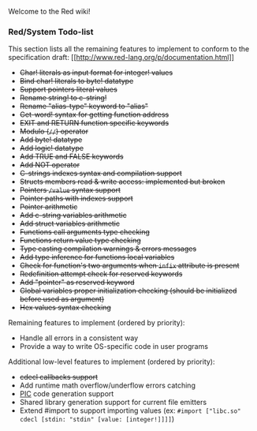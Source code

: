 Welcome to the Red wiki!

### Red/System Todo-list

This section lists all the remaining features to implement to conform to
the specification draft: [[http://www.red-lang.org/p/documentation.html]]


* <strike>Char! literals as input format for integer! values</strike>
* <strike>Bind char! literals to byte! datatype</strike>
* <strike>Support pointers literal values</strike>
* <strike>Rename string! to c-string!</strike>
* <strike>Rename "alias-type" keyword to "alias"</strike>
* <strike>Get-word! syntax for getting function address</strike>
* <strike>EXIT and RETURN function specific keywords</strike>
* <strike>Modulo (`//`) operator</strike>
* <strike>Add byte! datatype</strike>
* <strike>Add logic! datatype</strike>
* <strike>Add TRUE and FALSE keywords</strike>
* <strike>Add NOT operator</strike>
* <strike>C-strings indexes syntax and compilation support</strike>
* <strike>Structs members read & write access: implemented but broken</strike>
* <strike>Pointers `/value` syntax support</strike>
* <strike>Pointer paths with indexes support</strike>
* <strike>Pointer arithmetic</strike>
* <strike>Add c-string variables arithmetic</strike>
* <strike>Add struct variables arithmetic</strike>
* <strike>Functions call arguments type checking</strike>
* <strike>Functions return value type checking</strike>
* <strike>Type casting compilation warnings & errors messages</strike>
* <strike>Add type inference for functions local variables</strike>
* <strike>Check for function's two arguments when `infix` attribute is present</strike>
* <strike>Redefinition attempt check for reserved keywords</strike>
* <strike>Add "pointer" as reserved keyword</strike>
* <strike>Global variables proper initialization checking (should be initialized before used as argument)</strike>
* <strike>Hex values syntax checking</strike>

Remaining features to implement (ordered by priority):

* Handle all errors in a consistent way
* Provide a way to write OS-specific code in user programs

Additional low-level features to implement (ordered by priority):

* <strike>cdecl callbacks support</strike>
* Add runtime math overflow/underflow errors catching
* [PIC](http://en.wikipedia.org/wiki/Position-independent_code) code generation support
* Shared library generation support for current file emitters
* Extend #import to support importing values (ex: `#import ["libc.so" cdecl [stdin: "stdin" [value: [integer!]]]]`)